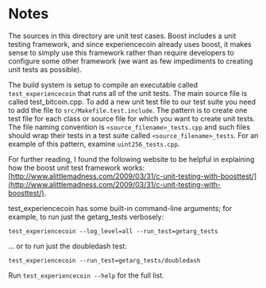 # Notes
The sources in this directory are unit test cases.  Boost includes a
unit testing framework, and since experiencecoin already uses boost, it makes
sense to simply use this framework rather than require developers to
configure some other framework (we want as few impediments to creating
unit tests as possible).

The build system is setup to compile an executable called `test_experiencecoin`
that runs all of the unit tests.  The main source file is called
test_bitcoin.cpp. To add a new unit test file to our test suite you need 
to add the file to `src/Makefile.test.include`. The pattern is to create 
one test file for each class or source file for which you want to create 
unit tests.  The file naming convention is `<source_filename>_tests.cpp` 
and such files should wrap their tests in a test suite 
called `<source_filename>_tests`. For an example of this pattern, 
examine `uint256_tests.cpp`.

For further reading, I found the following website to be helpful in
explaining how the boost unit test framework works:
[http://www.alittlemadness.com/2009/03/31/c-unit-testing-with-boosttest/](http://www.alittlemadness.com/2009/03/31/c-unit-testing-with-boosttest/).

test_experiencecoin has some built-in command-line arguments; for
example, to run just the getarg_tests verbosely:

    test_experiencecoin --log_level=all --run_test=getarg_tests

... or to run just the doubledash test:

    test_experiencecoin --run_test=getarg_tests/doubledash

Run `test_experiencecoin --help` for the full list.


